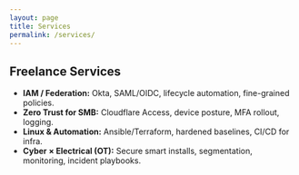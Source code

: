 ```yaml
---
layout: page
title: Services
permalink: /services/
---
```


## Freelance Services

- **IAM / Federation:** Okta, SAML/OIDC, lifecycle automation, fine-grained policies.
- **Zero Trust for SMB:** Cloudflare Access, device posture, MFA rollout, logging.
- **Linux & Automation:** Ansible/Terraform, hardened baselines, CI/CD for infra.
- **Cyber × Electrical (OT):** Secure smart installs, segmentation, monitoring, incident playbooks.
